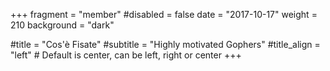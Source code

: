 +++
fragment = "member"
#disabled = false
date = "2017-10-17"
weight = 210
background = "dark"

#title = "Cos'è Fisate"
#subtitle = "Highly motivated Gophers"
#title_align = "left" # Default is center, can be left, right or center
+++
